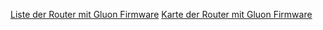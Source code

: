 [Liste der Router mit Gluon Firmware](https://netmon.wellenfunk.de/map/list.html)
[Karte der Router mit Gluon Firmware](https://netmon.wellenfunk.de/map/geomap.html)